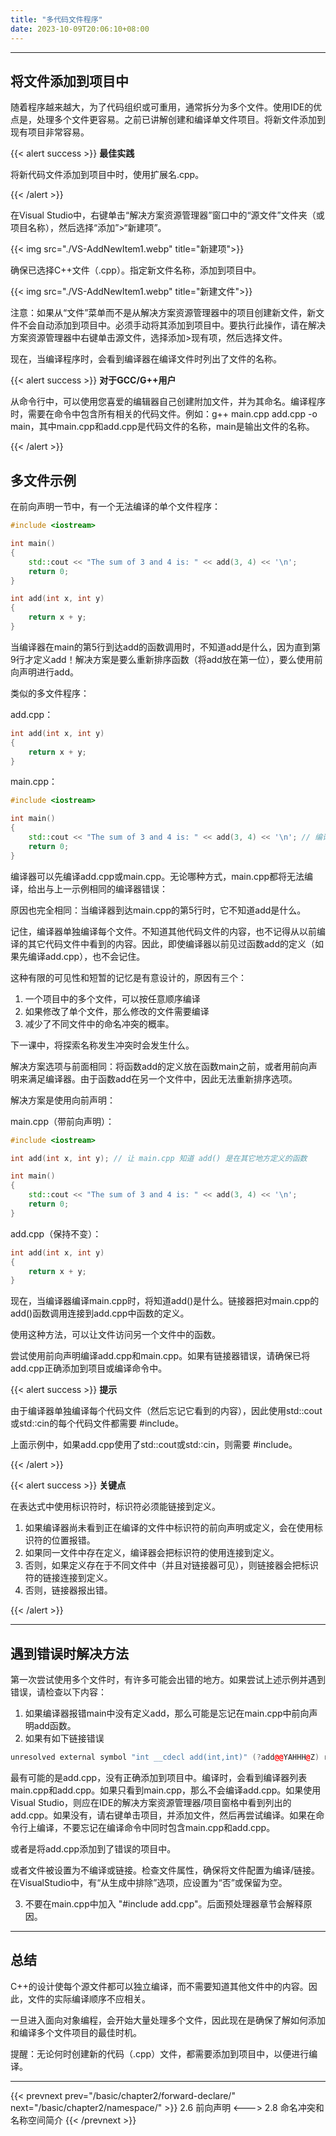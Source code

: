 ```yaml
---
title: "多代码文件程序"
date: 2023-10-09T20:06:10+08:00
---
```


***
## 将文件添加到项目中

随着程序越来越大，为了代码组织或可重用，通常拆分为多个文件。使用IDE的优点是，处理多个文件更容易。之前已讲解创建和编译单文件项目。将新文件添加到现有项目非常容易。

{{< alert success >}}
**最佳实践**

将新代码文件添加到项目中时，使用扩展名.cpp。

{{< /alert >}}

在Visual Studio中，右键单击“解决方案资源管理器”窗口中的“源文件”文件夹（或项目名称），然后选择“添加”>“新建项”。

{{< img src="./VS-AddNewItem1.webp" title="新建项">}}

确保已选择C++文件（.cpp）。指定新文件名称，添加到项目中。

{{< img src="./VS-AddNewItem1.webp" title="新建文件">}}

注意：如果从“文件”菜单而不是从解决方案资源管理器中的项目创建新文件，新文件不会自动添加到项目中。必须手动将其添加到项目中。要执行此操作，请在解决方案资源管理器中右键单击源文件，选择添加>现有项，然后选择文件。

现在，当编译程序时，会看到编译器在编译文件时列出了文件的名称。

{{< alert success >}}
**对于GCC/G++用户**

从命令行中，可以使用您喜爱的编辑器自己创建附加文件，并为其命名。编译程序时，需要在命令中包含所有相关的代码文件。例如：g++ main.cpp add.cpp -o main，其中main.cpp和add.cpp是代码文件的名称，main是输出文件的名称。

{{< /alert >}}

## 多文件示例

在前向声明一节中，有一个无法编译的单个文件程序：

```C++
#include <iostream>

int main()
{
    std::cout << "The sum of 3 and 4 is: " << add(3, 4) << '\n';
    return 0;
}

int add(int x, int y)
{
    return x + y;
}
```

当编译器在main的第5行到达add的函数调用时，不知道add是什么，因为直到第9行才定义add！解决方案是要么重新排序函数（将add放在第一位），要么使用前向声明进行add。

类似的多文件程序：

add.cpp：

```C++
int add(int x, int y)
{
    return x + y;
}
```

main.cpp：

```C++
#include <iostream>

int main()
{
    std::cout << "The sum of 3 and 4 is: " << add(3, 4) << '\n'; // 编译失败
    return 0;
}
```

编译器可以先编译add.cpp或main.cpp。无论哪种方式，main.cpp都将无法编译，给出与上一示例相同的编译器错误：

原因也完全相同：当编译器到达main.cpp的第5行时，它不知道add是什么。

记住，编译器单独编译每个文件。不知道其他代码文件的内容，也不记得从以前编译的其它代码文件中看到的内容。因此，即使编译器以前见过函数add的定义（如果先编译add.cpp），也不会记住。

这种有限的可见性和短暂的记忆是有意设计的，原因有三个：

1. 一个项目中的多个文件，可以按任意顺序编译
2. 如果修改了单个文件，那么修改的文件需要编译
3. 减少了不同文件中的命名冲突的概率。

下一课中，将探索名称发生冲突时会发生什么。

解决方案选项与前面相同：将函数add的定义放在函数main之前，或者用前向声明来满足编译器。由于函数add在另一个文件中，因此无法重新排序选项。

解决方案是使用向前声明：

main.cpp（带前向声明）：

```C++
#include <iostream>

int add(int x, int y); // 让 main.cpp 知道 add() 是在其它地方定义的函数

int main()
{
    std::cout << "The sum of 3 and 4 is: " << add(3, 4) << '\n';
    return 0;
}
```

add.cpp（保持不变）：

```C++
int add(int x, int y)
{
    return x + y;
}
```

现在，当编译器编译main.cpp时，将知道add()是什么。链接器把对main.cpp的add()函数调用连接到add.cpp中函数的定义。

使用这种方法，可以让文件访问另一个文件中的函数。

尝试使用前向声明编译add.cpp和main.cpp。如果有链接器错误，请确保已将add.cpp正确添加到项目或编译命令中。

{{< alert success >}}
**提示**

由于编译器单独编译每个代码文件（然后忘记它看到的内容），因此使用std::cout或std:∶cin的每个代码文件都需要 #include<iostream>。

上面示例中，如果add.cpp使用了std::cout或std:∶cin，则需要 #include<iostream>。

{{< /alert >}}

{{< alert success >}}
**关键点**

在表达式中使用标识符时，标识符必须能链接到定义。

1. 如果编译器尚未看到正在编译的文件中标识符的前向声明或定义，会在使用标识符的位置报错。
2. 如果同一文件中存在定义，编译器会把标识符的使用连接到定义。
3. 否则，如果定义存在于不同文件中（并且对链接器可见），则链接器会把标识符的链接连接到定义。
4. 否则，链接器报出错。

{{< /alert >}}

***
## 遇到错误时解决方法

第一次尝试使用多个文件时，有许多可能会出错的地方。如果尝试上述示例并遇到错误，请检查以下内容：

1. 如果编译器报错main中没有定义add，那么可能是忘记在main.cpp中前向声明add函数。
2. 如果有如下链接错误

```C++
unresolved external symbol "int __cdecl add(int,int)" (?add@@YAHHH@Z) referenced in function _main
```
最有可能的是add.cpp，没有正确添加到项目中。编译时，会看到编译器列表main.cpp和add.cpp。如果只看到main.cpp，那么不会编译add.cpp。如果使用Visual Studio，则应在IDE的解决方案资源管理器/项目窗格中看到列出的add.cpp。如果没有，请右键单击项目，并添加文件，然后再尝试编译。如果在命令行上编译，不要忘记在编译命令中同时包含main.cpp和add.cpp。

或者是将add.cpp添加到了错误的项目中。

或者文件被设置为不编译或链接。检查文件属性，确保将文件配置为编译/链接。在VisualStudio中，有“从生成中排除”选项，应设置为“否”或保留为空。

3. 不要在main.cpp中加入 "#include add.cpp"。后面预处理器章节会解释原因。

***
## 总结

C++的设计使每个源文件都可以独立编译，而不需要知道其他文件中的内容。因此，文件的实际编译顺序不应相关。

一旦进入面向对象编程，会开始大量处理多个文件，因此现在是确保了解如何添加和编译多个文件项目的最佳时机。

提醒：无论何时创建新的代码（.cpp）文件，都需要添加到项目中，以便进行编译。

***

{{< prevnext prev="/basic/chapter2/forward-declare/" next="/basic/chapter2/namespace/" >}}
2.6 前向声明
<--->
2.8 命名冲突和名称空间简介
{{< /prevnext >}}
